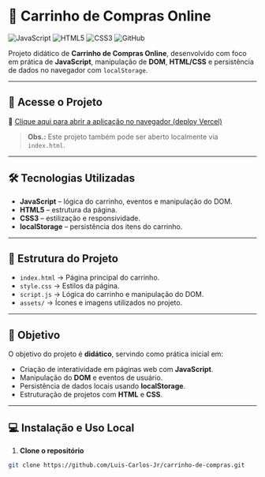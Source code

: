 # 🛒 Carrinho de Compras Online

![JavaScript](https://img.shields.io/badge/JavaScript-F7DF1E?style=for-the-badge&logo=javascript&logoColor=black)
![HTML5](https://img.shields.io/badge/HTML5-E34F26?style=for-the-badge&logo=html5&logoColor=white)
![CSS3](https://img.shields.io/badge/CSS3-1572B6?style=for-the-badge&logo=css3&logoColor=white)
![GitHub](https://img.shields.io/badge/GitHub-181717?style=for-the-badge&logo=github&logoColor=white)

Projeto didático de **Carrinho de Compras Online**, desenvolvido com foco em prática de **JavaScript**, manipulação de **DOM**, **HTML/CSS** e persistência de dados no navegador com `localStorage`.

---

## 🚀 Acesse o Projeto
🔗 [Clique aqui para abrir a aplicação no navegador (deploy Vercel)](https://carrinho-de-compras-puce-rho.vercel.app/)  

> **Obs.:** Este projeto também pode ser aberto localmente via `index.html`.

---

## 🛠 Tecnologias Utilizadas
- **JavaScript** – lógica do carrinho, eventos e manipulação do DOM.  
- **HTML5** – estrutura da página.  
- **CSS3** – estilização e responsividade.  
- **localStorage** – persistência dos itens do carrinho.

---

## 📂 Estrutura do Projeto
- `index.html` → Página principal do carrinho.  
- `style.css` → Estilos da página.  
- `script.js` → Lógica do carrinho e manipulação do DOM.  
- `assets/` → Ícones e imagens utilizados no projeto.

---

## 🎯 Objetivo
O objetivo do projeto é **didático**, servindo como prática inicial em:  
- Criação de interatividade em páginas web com **JavaScript**.  
- Manipulação do **DOM** e eventos de usuário.  
- Persistência de dados locais usando **localStorage**.  
- Estruturação de projetos com **HTML** e **CSS**.

---

## 💻 Instalação e Uso Local

1. **Clone o repositório**
```bash
git clone https://github.com/Luis-Carlos-Jr/carrinho-de-compras.git
